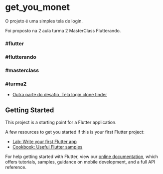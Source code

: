 # get_you_monet

O projeto é uma simples tela de login.

Foi proposto na 2 aula turma 2 MasterClass Flutterando.

### #flutter
### #flutterando
### #masterclass
### #turma2

- [Outra parte do desafio, Tela login clone tinder](https://github.com/correiarangel/tinder-masterclass)

## Getting Started

This project is a starting point for a Flutter application.

A few resources to get you started if this is your first Flutter project:

- [Lab: Write your first Flutter app](https://flutter.dev/docs/get-started/codelab)
- [Cookbook: Useful Flutter samples](https://flutter.dev/docs/cookbook)

For help getting started with Flutter, view our
[online documentation](https://flutter.dev/docs), which offers tutorials,
samples, guidance on mobile development, and a full API reference.
